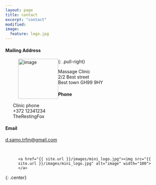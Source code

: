 ```yaml
---
layout: page
title: contact
excerpt: "contact"
modified: 
image:
  feature: logo.jpg
---
```


#### Mailing Address
<figure>
	<a href="{{ site.url }}/images/mini_logo.jpg"><img src="{{ site.url }}/images/mini_logo.jpg" alt="image" style="float:left" width="125" ></a>
</figure>
{: .pull-right}
<ul style="list-style-type:none">
  <li>Massage Clinic</li>
  <li>2/2 Best street</li>
  <li>Best town GH99 9HY</li>
</ul>


#### Phone
<ul style="list-style-type:none">
  <li>Clinic phone</li>
  <li>+372 12341234</li>
  <li>TheRestingFox</li>
</ul>


#### Email
[d.samo.trfm@gmail.com](d.samo.trfm@gmail.com)

<br>


<figure>

	<a href="{{ site.url }}/images/mini_logo.jpg"><img src="{{ site.url }}/images/mini_logo.jpg" alt="image" width="100"> </a>

</figure>
{: .center}
